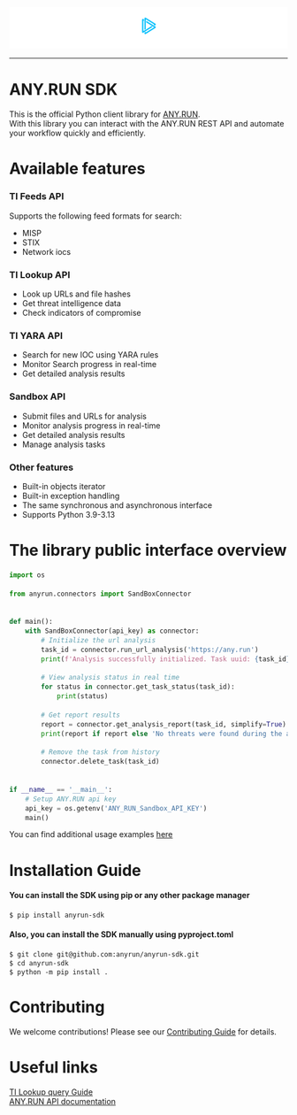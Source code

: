 <p align="center">
    <a href="#readme">
        <img alt="ANY.RUN logo" src="https://raw.githubusercontent.com/anyrun/anyrun-sdk/b3dfde1d3aa018d0a1c3b5d0fa8aaa652e80d883/static/logo.svg">
    </a>
</p>

______________________________________________________________________

# ANY.RUN SDK
This is the official Python client library for [ANY.RUN](https://any.run/).  
With this library you can interact with the ANY.RUN REST API and automate your workflow quickly and efficiently.

# Available features

### TI Feeds API  
  Supports the following feed formats for search:
  * MISP 
  * STIX
  * Network iocs 

### TI Lookup API
  * Look up URLs and file hashes
  * Get threat intelligence data
  * Check indicators of compromise

### TI YARA API
  * Search for new IOC using YARA rules
  * Monitor Search progress in real-time
  * Get detailed analysis results

### Sandbox API
  * Submit files and URLs for analysis
  * Monitor analysis progress in real-time
  * Get detailed analysis results
  * Manage analysis tasks 

### Other features
* Built-in objects iterator
* Built-in exception handling
* The same synchronous and asynchronous interface
* Supports Python 3.9-3.13

# The library public interface overview

```python
import os

from anyrun.connectors import SandBoxConnector


def main():
    with SandBoxConnector(api_key) as connector:
        # Initialize the url analysis
        task_id = connector.run_url_analysis('https://any.run')
        print(f'Analysis successfully initialized. Task uuid: {task_id}')
        
        # View analysis status in real time
        for status in connector.get_task_status(task_id):
            print(status)
        
        # Get report results
        report = connector.get_analysis_report(task_id, simplify=True)
        print(report if report else 'No threats were found during the analysis')
        
        # Remove the task from history
        connector.delete_task(task_id)


if __name__ == '__main__':
    # Setup ANY.RUN api key
    api_key = os.getenv('ANY_RUN_Sandbox_API_KEY')
    main()

```
You can find additional usage examples [here](https://github.com/anyrun/anyrun-sdk/tree/main/examples)

#  Installation Guide

#### You can install the SDK using pip or any other package manager
```console
$ pip install anyrun-sdk
```

#### Also, you can install the SDK manually using pyproject.toml
```console
$ git clone git@github.com:anyrun/anyrun-sdk.git
$ cd anyrun-sdk
$ python -m pip install .
```

# Contributing
We welcome contributions! Please see our [Contributing Guide](https://github.com/anyrun/anyrun-sdk/blob/main/CONTRIBUTING.md) for details.

# Useful links

[TI Lookup query Guide](https://intelligence.any.run/TI_Lookup_Query_Guide_v4.pdf)  
[ANY.RUN API documentation](https://any.run/api-documentation/#api-Request-Request)
